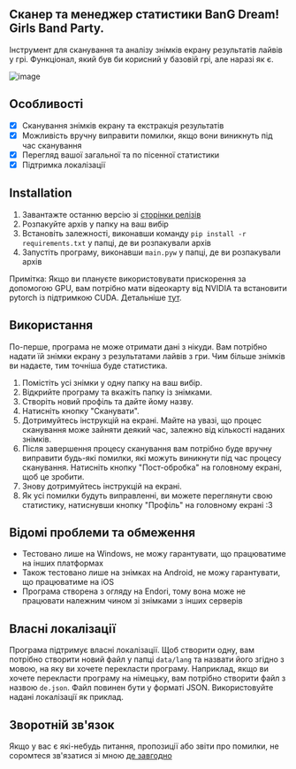 ## Сканер та менеджер статистики BanG Dream! Girls Band Party.

Інструмент для сканування та аналізу знімків екрану результатів лайвів у грі. Функціонал, який був би корисний у базовій грі, але наразі як є.

![image](https://cdn.discordapp.com/attachments/882697945772855337/1132066295270080623/image.png)

## Особливості
- [x] Сканування знімків екрану та екстракція результатів
- [x] Можливість вручну виправити помилки, якщо вони виникнуть під час сканування
- [x] Перегляд вашої загальної та по пісенної статистики
- [x] Підтримка локалізації

## Installation
1. Завантажте останню версію зі [сторінки релізів](https://github.com/MikeAtom/BangStats/releases)
2. Розпакуйте архів у папку на ваш вибір
3. Встановіть залежності, виконавши команду `pip install -r requirements.txt` у папці, де ви розпакували архів
4. Запустіть програму, виконавши `main.pyw` у папці, де ви розпакували архів

Примітка: Якщо ви плануєте використовувати прискорення за допомогою GPU, вам потрібно мати відеокарту від NVIDIA та встановити pytorch із підтримкою CUDA. Детальніше [тут](https://pytorch.org/get-started/locally/).

## Використання
По-перше, програма не може отримати дані з нікуди. Вам потрібно надати їй знімки екрану з результатами лайвів з гри. Чим більше знімків ви надаєте, тим точніша буде статистика.

1. Помістіть усі знімки у одну папку на ваш вибір.
2. Відкрийте програму та вкажіть папку із знімками.
3. Створіть новий профіль та дайте йому назву.
4. Натисніть кнопку "Сканувати".
5. Дотримуйтесь інструкцій на екрані. Майте на увазі, що процес сканування може зайняти деякий час, залежно від кількості наданих знімків.
6. Після завершення процесу сканування вам потрібно буде вручну виправити будь-які помилки, які можуть виникнути під час процесу сканування. Натисніть кнопку "Пост-обробка" на головному екрані, щоб це зробити.
7. Знову дотримуйтесь інструкцій на екрані.
8. Як усі помилки будуть виправленні, ви можете переглянути свою статистику, натиснувши кнопку "Профіль" на головному екрані :3

## Відомі проблеми та обмеження
- Тестовано лише на Windows, не можу гарантувати, що працюватиме на інших платформах
- Також тестовано лише на знімках на Android, не можу гарантувати, що працюватиме на iOS
- Програма створена з огляду на Endori, тому вона може не працювати належним чином зі знімками з інших серверів

## Власні локалізації
Програма підтримує власні локалізації. Щоб створити одну, вам потрібно створити новий файл у папці `data/lang` та назвати його згідно з мовою, на яку ви хочете перекласти програму. Наприклад, якщо ви хочете перекласти програму на німецьку, вам потрібно створити файл з назвою `de.json`. Файл повинен бути у форматі JSON. Використовуйте надані локалізації як приклад.

## Зворотній зв'язок
Якщо у вас є які-небудь питання, пропозиції або звіти про помилки, не соромтеся зв'язатися зі мною [де завгодно](https://linktr.ee/MikeAtom)